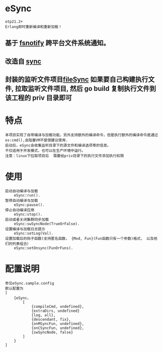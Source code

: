 # eSync

    otp21.2+
    Erlang即时重新编译和重新加载！

## 基于 [fsnotify](https://github.com/fsnotify/fsnotify) 跨平台文件系统通知。

## 改造自 [sync](https://github.com/rustyio/sync)

## 封装的监听文件项目[fileSync](https://github.com/SisMaker/fileSync) 如果要自己构建执行文件, 拉取监听文件项目, 然后 go build 复制执行文件到该工程的 priv 目录即可

# 特点

    本项目实现了自带编译与加载功能，另外支持额外的编译命令，但是执行额外的编译命令是通过os:cmd(),会阻塞VM不是很建议使用.
    启动后，eSync会收集监听目录下的源文件和编译选项等的信息。
    不仅适用于开发模式，也可以在生产环境中运行。
    注意：linux下拉取项目后  需要给priv目录下的执行文件添加执行权限

# 使用

    启动自动编译与加载 
        eSync:run().
    暂停自动编译与加载
        eSync:pause().
    停止自动编译应用
        eSync:stop().    
    启动或者关闭集群同步加载
        eSync:swSyncNode(TrueOrFalse).
    设置编译与加载日志提示
        eSync:setLog(Val).
    设置加载后的钩子函数(支持匿名函数， {Mod, Fun}(Fun函数只有一个参数)格式， 以及他们的列表组合）
        eSync:setOnsync(FunOrFuns).   

# 配置说明

    参见eSync.sample.config
    默认配置为
    [ 
        {eSync，
    	    [
                {compileCmd, undefined},
                {extraDirs, undefined}
                {log, all},     
                {descendant, fix},
                {onMSyncFun, undefined},
                {onCSyncFun, undefined},
                {swSyncNode, false}
            ]      
        } 
    ]